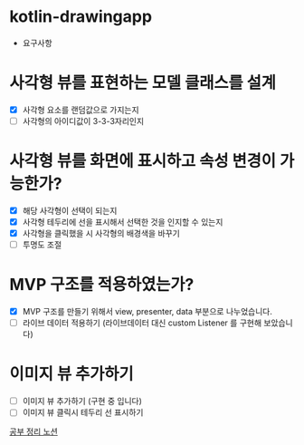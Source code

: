 # kotlin-drawingapp
- 요구사항 

# 사각형 뷰를 표현하는 모델 클래스를 설계
- [X] 사각형 요소를 랜덤값으로 가지는지 
- [ ] 사각형의 아이디값이 3-3-3자리인지

# 사각형 뷰를 화면에 표시하고 속성 변경이 가능한가?
- [X] 해당 사각형이 선택이 되는지
- [X] 사각형 테두리에 선을 표시해서 선택한 것을 인지할 수 있는지
- [X] 사각형을 클릭했을 시 사각형의 배경색을 바꾸기
- [ ] 투명도 조절

# MVP 구조를 적용하였는가?
- [X] MVP 구조를 만들기 위해서 view, presenter, data 부분으로 나누었습니다.
- [ ] 라이브 데이터 적용하기 (라이브데이터 대신 custom Listener 를 구현해 보았습니다)

# 이미지 뷰 추가하기
- [ ] 이미지 뷰 추가하기 (구현 중 입니다)
- [ ] 이미지 뷰 클릭시 테두리 선 표시하기

[공부 정리 노션](https://cream-dead-621.notion.site/w3-4b04603d498e48a68ce224b2174ae197)